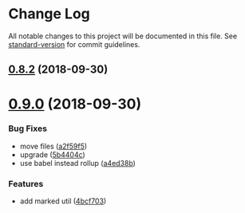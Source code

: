 # Change Log

All notable changes to this project will be documented in this file. See [standard-version](https://github.com/conventional-changelog/standard-version) for commit guidelines.

<a name="0.8.2"></a>
## [0.8.2](https://github.com/runtemplate/runtemplate/compare/v0.9.0...v0.8.2) (2018-09-30)



<a name="0.9.0"></a>
# [0.9.0](https://github.com/runtemplate/runtemplate/compare/v0.6.11...v0.9.0) (2018-09-30)


### Bug Fixes

* move files ([a2f59f5](https://github.com/runtemplate/runtemplate/commit/a2f59f5))
* upgrade ([5b4404c](https://github.com/runtemplate/runtemplate/commit/5b4404c))
* use babel instead rollup ([a4ed38b](https://github.com/runtemplate/runtemplate/commit/a4ed38b))


### Features

* add marked util ([4bcf703](https://github.com/runtemplate/runtemplate/commit/4bcf703))
